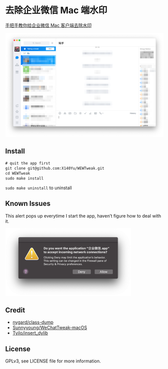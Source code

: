 # 去除企业微信 Mac 端水印

[手把手教你给企业微信 Mac 客户端去除水印](https://zhaoxinyu.me/2018-11-24-crack-wew/)

<img src="images/1.png" width="700"/>

## Install

```shell
# quit the app first
git clone git@github.com:X140Yu/WEWTweak.git
cd WEWTweak
sudo make install
```

`sudo make uninstall` to uninstall

## Known Issues

This alert pops up everytime I start the app, haven’t figure how to deal with it. 

<img src="images/3.png" width="400"/>

## Credit

- [nygard/class-dump](https://github.com/nygard/class-dump)
- [Sunnyyoung/WeChatTweak-macOS](https://github.com/Sunnyyoung/WeChatTweak-macOS)
- [Tyilo/insert_dylib](https://github.com/Tyilo/insert_dylib)

## License

GPLv3, see LICENSE file for more information.

